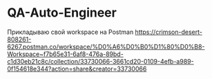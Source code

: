 # QA-Auto-Engineer
Прикладываю свой workspace на Postman 
https://crimson-desert-808261-6267.postman.co/workspace/%D0%A6%D0%B0%D1%80%D0%B8-Workspace~f7b65e31-6af8-476a-89bd-c1d30eb21c8c/collection/33730066-3661cd20-0109-4efb-a989-0f154618e344?action=share&creator=33730066
